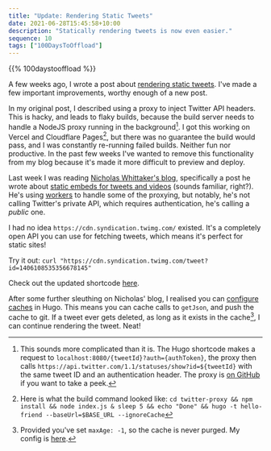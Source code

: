 ```yaml
---
title: "Update: Rendering Static Tweets"
date: 2021-06-28T15:45:58+10:00
description: "Statically rendering tweets is now even easier."
sequence: 10
tags: ["100DaysToOffload"]
---
```


{{% 100daystooffload %}}

A few weeks ago, I wrote a post about [rendering static tweets](/post/render-tweets-statically). I've made a few important improvements, worthy enough of a new post.

In my original post, I described using a proxy to inject Twitter API headers. This is hacky, and leads to flaky builds, because the build server needs to handle a NodeJS proxy running in the background[^0]. I got this working on Vercel and Cloudflare Pages[^1], but there was no guarantee the build would pass, and I was constantly re-running failed builds. Neither fun nor productive. In the past few weeks I've wanted to remove this functionality from my blog because it's made it more difficult to preview and deploy.

Last week I was reading [Nicholas Whittaker's blog](https://nicholas.cloud/), specifically a post he wrote about [static embeds for tweets and videos](https://nicholas.cloud/blips/static-embeds-for-tweets-and-videos/) (sounds familiar, right?). He's using [workers](https://github.com/nchlswhttkr/workers) to handle some of the proxying, but notably, he's not calling Twitter's private API, which requires authentication, he's calling a _public_ one. 

I had no idea `https://cdn.syndication.twimg.com/` existed. It's a completely open API you can use for fetching tweets, which means it's perfect for static sites!

Try it out: `curl "https://cdn.syndication.twimg.com/tweet?id=1406108535356678145"`

Check out the updated shortcode [here](https://github.com/hugomd/blog/blob/6ad96b24117255c2a9912c566ffd081bd9bbd6f1/layouts/shortcodes/statictweet.html).

After some further sleuthing on Nicholas' blog, I realised you can [configure caches](https://gohugo.io/getting-started/configuration/) in Hugo. This means you can cache calls to `getJson`, and push the cache to git. If a tweet ever gets deleted, as long as it exists in the cache[^2], I can continue rendering the tweet. Neat!

[^0]: This sounds more complicated than it is. The Hugo shortcode makes a request to `localhost:8080/{tweetId}?auth={authToken}`, the proxy then calls `https://api.twitter.com/1.1/statuses/show?id=${tweetId}` with the same tweet ID and an authentication header. The proxy is [on GitHub](https://github.com/hugomd/blog/blob/e7e49ac6204562e43360798c17d1c2175cab8a2a/twitter-proxy/index.js) if you want to take a peek.


[^1]: Here is what the build command looked like: `cd twitter-proxy && npm install && node index.js & sleep 5 && echo "Done" && hugo -t hello-friend --baseUrl=$BASE_URL --ignoreCache`

[^2]: Provided you've set `maxAge: -1`, so the cache is never purged. My config is [here](https://github.com/hugomd/blog/blob/04c72df2603979d2b1af9a642ed973951d2d6bb0/config.toml#L9-L12).
